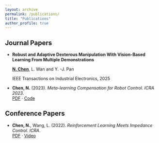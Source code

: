 ```yaml
---
layout: archive
permalink: /publications/
title: "Publications"
author_profile: true
---
```


## Journal Papers

- **Robust and Adaptive Dexterous Manipulation With Vision-Based Learning From Multiple Demonstrations**
  
  **<ins>N. Chen</ins>**, L. Wan and Y. -J. Pan

  IEEE Transactions on Industrial Electronics, 2025

- **Chen, N.** (2023). *Meta-learning Compensation for Robot Control*. _ICRA 2023_.  
  [PDF](https://arxiv.org/pdf/yyyy.yyyy) · [Code](https://github.com/yourname/code)

## Conference Papers

- **Chen, N.**, Wang, L. (2022). *Reinforcement Learning Meets Impedance Control*. _ICRA_.  
  [PDF](#) · [Video](#)
